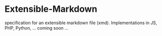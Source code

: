 Extensible-Markdown
===================

specification for an extensible markdown file (xmd). Implementations in JS, PHP, Python, ... coming soon ...